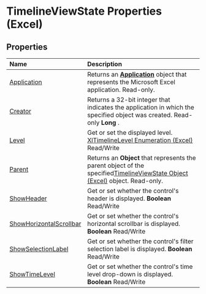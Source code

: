 
# TimelineViewState Properties (Excel)

## Properties



|**Name**|**Description**|
|:-----|:-----|
|[Application](b00518cc-b584-c562-0ae3-cf1e24844bdd.md)|Returns an  **[Application](19b73597-5cf9-4f56-8227-b5211f657f6f.md)** object that represents the Microsoft Excel application. Read-only.|
|[Creator](ba8e2368-a38a-143f-7c3c-bc6097cc5af0.md)|Returns a 32-bit integer that indicates the application in which the specified object was created. Read-only  **Long** .|
|[Level](e27a35b0-9b3b-b8bc-247f-799b92cc660b.md)|Get or set the displayed level. [XlTimelineLevel Enumeration (Excel)](beb18b49-fd93-c037-4b09-3453569e945c.md) Read/Write|
|[Parent](8f1c8975-f8b1-a793-0246-7d266ac4eabe.md)|Returns an  **Object** that represents the parent object of the specified[TimelineViewState Object (Excel)](65889a9f-0288-063a-c1b5-452b18df1479.md) object. Read-only.|
|[ShowHeader](e8aff375-2df2-cb80-7803-fb2321df0e7c.md)|Get or set whether the control's header is displayed.  **Boolean** Read/Write|
|[ShowHorizontalScrollbar](d981bbe4-b274-39f3-90c2-66980f0ff658.md)|Get or set whether the control's horizontal scrollbar is displayed.  **Boolean** Read/Write|
|[ShowSelectionLabel](f6addfd0-7327-fa17-a1e2-1ba1af999c31.md)|Get or set whether the control's filter selection label is displayed.  **Boolean** Read/Write|
|[ShowTimeLevel](c197162c-4b3e-f1d9-62ac-7e86932f4d95.md)|Get or set whether the control's time level drop-down is displayed.  **Boolean** Read/Write|
